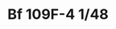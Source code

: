 ---
title: "Bf 109F-4  1/48"
price: 2030.00 
desc: "WEEKEND EDITION, Bf 109F-4  1/48, razmera: 1/48"
img_path: "/assets/img/84146.jpg"
brand: AMMO
available: true
special_offer: false
new: false
soon: false
cat: "Plasticne-Makete"
subcat: "PM-EDUARD"
subsubcat: ""
---